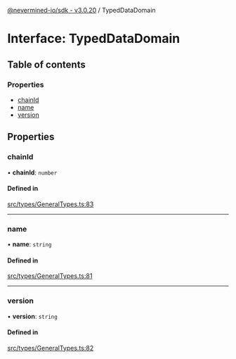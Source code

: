[@nevermined-io/sdk - v3.0.20](../code-reference.md) / TypedDataDomain

# Interface: TypedDataDomain

## Table of contents

### Properties

- [chainId](TypedDataDomain.md#chainid)
- [name](TypedDataDomain.md#name)
- [version](TypedDataDomain.md#version)

## Properties

### chainId

• **chainId**: `number`

#### Defined in

[src/types/GeneralTypes.ts:83](https://github.com/nevermined-io/sdk-js/blob/fda834d746a6bb5136bf84409374b98a30682055/src/types/GeneralTypes.ts#L83)

---

### name

• **name**: `string`

#### Defined in

[src/types/GeneralTypes.ts:81](https://github.com/nevermined-io/sdk-js/blob/fda834d746a6bb5136bf84409374b98a30682055/src/types/GeneralTypes.ts#L81)

---

### version

• **version**: `string`

#### Defined in

[src/types/GeneralTypes.ts:82](https://github.com/nevermined-io/sdk-js/blob/fda834d746a6bb5136bf84409374b98a30682055/src/types/GeneralTypes.ts#L82)
